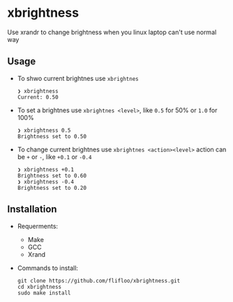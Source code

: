 # xbrightness
Use xrandr to change brightness when you linux laptop can't use normal way


## Usage
- To shwo current brightnes use `xbrightnes`
    ```
    ❯ xbrightness
    Current: 0.50
    ```

- To set a brightnes use `xbrightnes <level>`, like `0.5` for 50% or `1.0` for 100%
    ```
    ❯ xbrightness 0.5
    Brightness set to 0.50
    ```
    
- To change current brightnes use `xbrightnes <action><level>` action can be `+` or `-`, like `+0.1` or `-0.4`
    ```
    ❯ xbrightness +0.1
    Brightness set to 0.60
    ❯ xbrightness -0.4
    Brightness set to 0.20
    ```


## Installation
- Requerments:
    - Make
    - GCC
    - Xrand

- Commands to install:
    ```
    git clone https://github.com/flifloo/xbrightness.git
    cd xbrightness
    sudo make install
    ```
